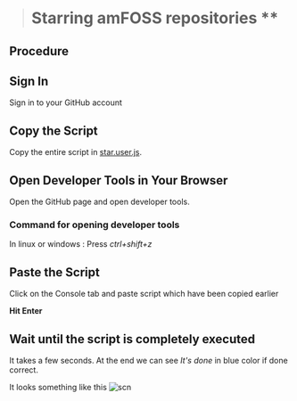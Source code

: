  ># Starring amFOSS repositories **

## Procedure

## Sign In
Sign in to your GitHub account

## Copy the Script
Copy the entire script in  [star.user.js](https://raw.githubusercontent.com/amfoss/star-me/master/star.user.js).

## Open Developer Tools in Your Browser
Open the GitHub page and open developer tools.

### Command for opening developer tools 
In linux or windows : Press *ctrl+shift+z*

## Paste the Script
Click on the Console tab and paste script which have been copied earlier

**Hit Enter**

## Wait until the script is completely executed

It takes a few seconds.
At the end we can see *It's done* in blue color if done correct.

It looks something like this ![scn](https://github.com/adarshreddy-g/amFOSS_tasks/blob/master/Task-1/Screenshot%20from%202020-10-21%2021-43-45.png?raw=true)